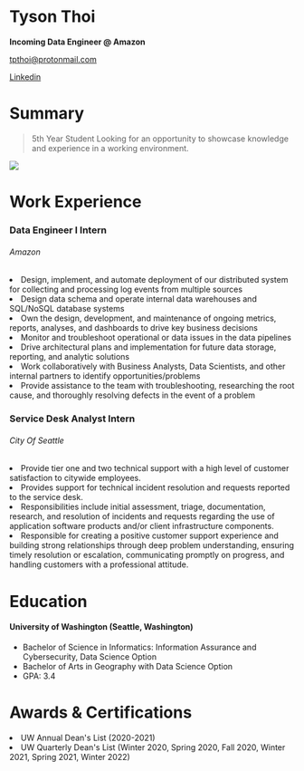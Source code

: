 # Tyson Thoi

**Incoming Data Engineer @ Amazon**

<a href="mailto:tpthoi@protonmail.com">tpthoi@protonmail.com</a>

<a href="https://www.linkedin.com/in/tysonthoi" target="_blank">Linkedin</a>
# Summary

>5th Year Student Looking for an opportunity to showcase knowledge and experience in a working environment.</p>

![](https://media-exp1.licdn.com/dms/image/C5603AQHGDXy15OS1Rg/profile-displayphoto-shrink_200_200/0/1610325114932?e=1654128000&v=beta&t=l6mw82csZYByi_QES__b4CU94K8gCIz8lwT-32nFvzY)

# Work Experience

### Data Engineer I Intern
<h6>Amazon</h6>
<li>Design, implement, and automate deployment of our distributed system for collecting and processing log events from multiple sources</li>
<li>Design data schema and operate internal data warehouses and SQL/NoSQL database systems</li>
<li>Own the design, development, and maintenance of ongoing metrics, reports, analyses, and dashboards to drive key business decisions</li>
<li>Monitor and troubleshoot operational or data issues in the data pipelines</li>
<li>Drive architectural plans and implementation for future data storage, reporting, and analytic solutions</lil>
<li>Work collaboratively with Business Analysts, Data Scientists, and other internal partners to identify opportunities/problems</li>
<li>Provide assistance to the team with troubleshooting, researching the root cause, and thoroughly resolving defects in the event of a problem</li>
    
### Service Desk Analyst Intern

<h6>City Of Seattle</h6>

<li>Provide tier one and two technical support with a high level of customer satisfaction to citywide employees.</li>
<li>Provides support for technical incident resolution and requests reported to the service desk.</li>
<li>Responsibilities include initial assessment, triage, documentation, research, and resolution of incidents and
    requests regarding the use of application software products and/or client infrastructure components.</li>
<li>Responsible for creating a positive customer support experience and building strong relationships through deep
    problem understanding, ensuring timely resolution or escalation, communicating promptly on progress, and handling
    customers with a professional attitude.</li>

# Education

#### University of Washington (Seattle, Washington)

- Bachelor of Science in Informatics: Information Assurance and Cybersecurity, Data Science Option
- Bachelor of Arts in Geography with Data Science Option
- GPA: 3.4

# Awards & Certifications

<li>UW Annual Dean's List (2020-2021)</li>
<li>
    UW Quarterly Dean's List (Winter 2020, Spring 2020, Fall 2020, Winter 2021, Spring 2021, Winter 2022)
</li>
